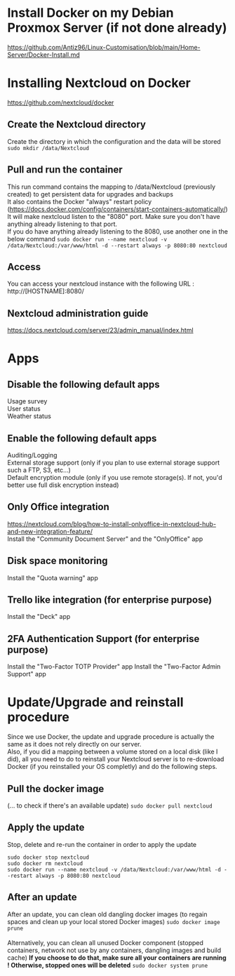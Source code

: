 # Install Docker on my Debian Proxmox Server (if not done already)

https://github.com/Antiz96/Linux-Customisation/blob/main/Home-Server/Docker-Install.md


# Installing Nextcloud on Docker

https://github.com/nextcloud/docker

## Create the Nextcloud directory

Create the directory in which the configuration and the data will be stored
`sudo mkdir /data/Nextcloud`

## Pull and run the container

This run command contains the mapping to /data/Nextcloud (previously created) to get persistent data for upgrades and backups
<br>
It also contains the Docker "always" restart policy (https://docs.docker.com/config/containers/start-containers-automatically/)
<br>
It will make nextcloud listen to the "8080" port. Make sure you don't have anything already listening to that port.
<br>
If you do have anything already listening to the 8080, use another one in the below command
`sudo docker run --name nextcloud -v /data/Nextcloud:/var/www/html -d --restart always -p 8080:80 nextcloud`

## Access

You can access your nextcloud instance with the following URL :
http://[HOSTNAME]:8080/

## Nextcloud administration guide

https://docs.nextcloud.com/server/23/admin_manual/index.html


# Apps

## Disable the following default apps

Usage survey
<br>
User status
<br>
Weather status

## Enable the following default apps

Auditing/Logging
<br>
External storage support (only if you plan to use external storage support such a FTP, S3, etc...)
<br>
Default encryption module (only if you use remote storage(s). If not, you'd better use full disk encryption instead)

## Only Office integration

https://nextcloud.com/blog/how-to-install-onlyoffice-in-nextcloud-hub-and-new-integration-feature/
<br>
Install the "Community Document Server" and the "OnlyOffice" app

## Disk space monitoring

Install the "Quota warning" app

## Trello like integration (for enterprise purpose)

Install the "Deck" app

## 2FA Authentication Support (for enterprise purpose)

Install the "Two-Factor TOTP Provider" app
Install the "Two-Factor Admin Support" app


# Update/Upgrade and reinstall procedure

Since we use Docker, the update and upgrade procedure is actually the same as it does not rely directly on our server.
<br>
Also, if you did a mapping between a volume stored on a local disk (like I did), all you need to do to reinstall your Nextcloud server is to re-download Docker (if you reinstalled your OS completly) and do the following steps.

## Pull the docker image

(... to check if there's an available update)
`sudo docker pull nextcloud`

## Apply the update

Stop, delete and re-run the container in order to apply the update
```
sudo docker stop nextcloud
sudo docker rm nextcloud
sudo docker run --name nextcloud -v /data/Nextcloud:/var/www/html -d --restart always -p 8080:80 nextcloud
```

## After an update

After an update, you can clean old dangling docker images (to regain spaces and clean up your local stored Docker images)
`sudo docker image prune`
<br>
<br>
Alternatively, you can clean all unused Docker component (stopped containers, network not use by any containers, dangling images and build cache)
**If you choose to do that, make sure all your containers are running ! Otherwise, stopped ones will be deleted**
`sudo docker system prune`
